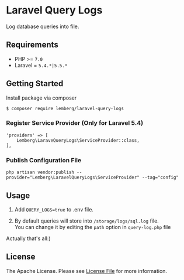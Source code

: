 # Laravel Query Logs

Log database queries into file.

## Requirements

* PHP >= `7.0`
* Laravel = `5.4.*|5.5.*`

## Getting Started

Install package via composer
```
$ composer require lemberg/laravel-query-logs
```

### Register Service Provider (Only for Laravel 5.4)

```
'providers' => [
    Lemberg\LaraveQueryLogs\ServiceProvider::class,
],
```

### Publish Configuration File

```
php artisan vendor:publish --provider="Lemberg\LaravelQueryLogs\ServiceProvider" --tag="config"
```

## Usage

1. Add  `QUERY_LOGS=true` to .env file.<br/>

2. By default queries will store into `/storage/logs/sql.log` file.<br/> 
You can change it by editing the `path` option in `query-log.php` file

Actually that's all:) 

## License

The Apache License. Please see [License File](LICENSE.md) for more information.
